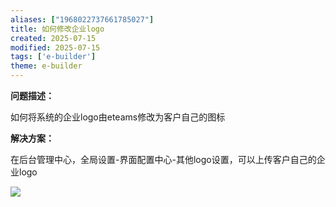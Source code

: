 ```yaml
---
aliases: ["1968022737661785027"]
title: 如何修改企业logo
created: 2025-07-15
modified: 2025-07-15
tags: ['e-builder']
theme: e-builder
---
```


**问题描述：**

如何将系统的企业logo由eteams修改为客户自己的图标

**解决方案：**

在后台管理中心，全局设置-界面配置中心-其他logo设置，可以上传客户自己的企业logo

![](https://myhelpdoc.oss-cn-heyuan.aliyuncs.com/mdimages/27b0dc9ce44715e38e1347b13cd1c1e2.jpg)